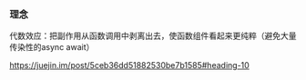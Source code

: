 ### 理念

代数效应：把副作用从函数调用中剥离出去，使函数组件看起来更纯粹（避免大量传染性的async await）



https://juejin.im/post/5ceb36dd51882530be7b1585#heading-10


